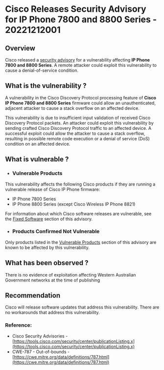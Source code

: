 # Cisco Releases Security Advisory for IP Phone 7800 and 8800 Series - 20221212001

## Overview
Cisco released a [security advisory](https://tools.cisco.com/security/center/content/CiscoSecurityAdvisory/cisco-sa-ipp-oobwrite-8cMF5r7U) for a vulnerability affecting **IP Phone 7800 and 8800 Series**. A remote attacker could exploit this vulnerability to cause a denial-of-service condition.

## What is the vulnerability ?

A vulnerability in the Cisco Discovery Protocol processing feature of **Cisco IP Phone 7800 and 8800 Series** firmware could allow an unauthenticated, adjacent attacker to cause a stack overflow on an affected device.

This vulnerability is due to insufficient input validation of received Cisco Discovery Protocol packets. An attacker could exploit this vulnerability by sending crafted Cisco Discovery Protocol traffic to an affected device. A successful exploit could allow the attacker to cause a stack overflow, resulting in possible remote code execution or a denial of service (DoS) condition on an affected device.

## What is vulnerable ? 

-   ### Vulnerable Products

This vulnerability affects the following Cisco products if they are running a vulnerable release of Cisco IP Phone firmware:

-   IP Phone 7800 Series
-   IP Phone 8800 Series (except Cisco Wireless IP Phone 8821)

For information about which Cisco software releases are vulnerable, see the [Fixed Software](https://tools.cisco.com/security/center/content/CiscoSecurityAdvisory/cisco-sa-ipp-oobwrite-8cMF5r7U#fs) section of this advisory.

-   ### Products Confirmed Not Vulnerable

Only products listed in the [Vulnerable Products](https://tools.cisco.com/security/center/content/CiscoSecurityAdvisory/cisco-sa-ipp-oobwrite-8cMF5r7U#vp) section of this advisory are known to be affected by this vulnerability.

## What has been observed ?
There is no evidence of exploitation affecting Western Australian Government networks at the time of publishing

## Recommendation
Cisco will release software updates that address this vulnerability. There are no workarounds that address this vulnerability.

### Reference:
* Cisco Security Advisories - [https://tools.cisco.com/security/center/publicationListing.x](https://tools.cisco.com/security/center/publicationListing.x)
* CWE-787 - Out-of-bounds - [https://cwe.mitre.org/data/definitions/787.html](https://cwe.mitre.org/data/definitions/787.html)
